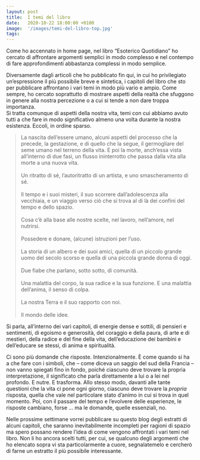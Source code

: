 ```yaml
---
layout: post
title:  I temi del libro
date:   2020-10-22 18:00:00 +0100
image:  '/images/temi-del-libro-top.jpg'
tags: 
---
```


Come ho accennato in home page, nel libro “Esoterico Quotidiano” ho cercato di affrontare argomenti semplici in modo complesso e nel contempo di fare approfondimenti abbastanza complessi in modo semplice.

Diversamente dagli articoli che ho pubblicato fin qui, in cui ho privilegiato un’espressione il più possibile breve e sintetica, i capitoli del libro che sto per pubblicare affrontano i vari temi in modo più vario e ampio. 
Come sempre, ho cercato soprattutto di mostrare aspetti della realtà che sfuggono in genere alla nostra percezione o a cui si tende a non dare troppa importanza.<br/>
Si tratta comunque di aspetti della nostra vita, temi con cui abbiamo avuto tutti a che fare in modo significativo almeno una volta durante la nostra esistenza. Eccoli, in ordine sparso.

> La nascita dell’essere umano, alcuni aspetti del processo che la precede, la gestazione, e di quello che la segue, il germogliare del seme umano nel terreno della vita.
E poi la morte, anch’essa vista all’interno di due fasi, un flusso ininterrotto che passa dalla vita alla morte a una nuova vita.<br/><br/>
Un ritratto di sé, l’autoritratto di un artista, e uno smascheramento di sé.<br/><br/>
Il tempo e i suoi misteri, il suo scorrere dall’adolescenza alla vecchiaia, e un viaggio verso ciò che si trova al di là dei confini del tempo e dello spazio.<br/><br/>
Cosa c’è alla base alle nostre scelte, nel lavoro, nell’amore, nel nutrirsi.<br/><br/>
Possedere e donare, (alcune) istruzioni per l’uso.<br/><br/>
La storia di un albero e dei suoi amici, quella di un piccolo grande uomo del secolo scorso e quella di una piccola grande donna di oggi.<br/><br/>
Due fiabe che parlano, sotto sotto, di comunità.<br/><br/>
Una malattia del corpo, la sua radice e la sua funzione.
E una malattia dell’anima, il senso di colpa.<br/><br/>
La nostra Terra e il suo rapporto con noi.<br/><br/>
Il mondo delle idee.

Si parla, all’interno dei vari capitoli, di energie dense e sottili, di pensieri e sentimenti, di egoismo e generosità, del coraggio e della paura, di arte e di mestieri, della radice e del fine della vita, dell’educazione dei bambini e dell’educare se stessi, di anima e spiritualità.

Ci sono più domande che risposte. Intenzionalmente.
È come quando si ha a che fare con i simboli, che – come diceva un saggio del sud della Francia – non vanno spiegati fino in fondo, poiché ciascuno deve trovare la propria interpretazione, il significato che parla direttamente a lui o a lei nel profondo. E nutre. E trasforma.
Allo stesso modo, davanti alle tante questioni che la vita ci pone ogni giorno, ciascuno deve trovare la *propria* risposta, quella che vale nel particolare stato d’animo in cui si trova in quel momento. Poi, con il passare del tempo e l’evolvere delle esperienze, le risposte cambiano, forse … ma le domande, quelle essenziali, no.

Nelle prossime settimane vorrei pubblicare su questo blog degli estratti di alcuni capitoli, che saranno inevitabilmente incompleti per ragioni di spazio ma spero possano rendere l’idea di come vengono affrontati i vari temi nel libro.
Non li ho ancora scelti tutti, per cui, se qualcuno degli argomenti che ho elencato sopra vi sta particolarmente a cuore, segnalatemelo e cercherò di farne un estratto il più possibile interessante.

 